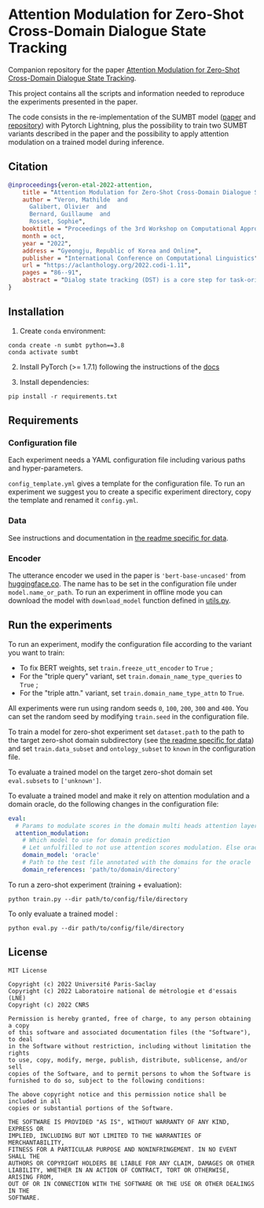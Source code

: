 # Attention Modulation for Zero-Shot Cross-Domain Dialogue State Tracking
Companion repository for the paper [Attention Modulation for Zero-Shot Cross-Domain Dialogue State Tracking](https://aclanthology.org/2022.codi-1.11/).

This project contains all the scripts and information needed to reproduce the experiments presented in the paper.

The code consists in the re-implementation of the SUMBT model ([paper](https://aclanthology.org/P19-1546/) and 
[repository](https://github.com/SKTBrain/SUMBT)) with Pytorch Lightning, plus the possibility to train two SUMBT 
variants described in the paper and the possibility to apply attention modulation on a trained model during 
inference.


## Citation

```bibtex
@inproceedings{veron-etal-2022-attention,
    title = "Attention Modulation for Zero-Shot Cross-Domain Dialogue State Tracking",
    author = "Veron, Mathilde  and
      Galibert, Olivier  and
      Bernard, Guillaume  and
      Rosset, Sophie",
    booktitle = "Proceedings of the 3rd Workshop on Computational Approaches to Discourse",
    month = oct,
    year = "2022",
    address = "Gyeongju, Republic of Korea and Online",
    publisher = "International Conference on Computational Linguistics",
    url = "https://aclanthology.org/2022.codi-1.11",
    pages = "86--91",
    abstract = "Dialog state tracking (DST) is a core step for task-oriented dialogue systems aiming to track the user{'}s current goal during a dialogue. Recently a special focus has been put on applying existing DST models to new domains, in other words performing zero-shot cross-domain transfer. While recent state-of-the-art models leverage large pre-trained language models, no work has been made on understanding and improving the results of first developed zero-shot models like SUMBT. In this paper, we thus propose to improve SUMBT zero-shot results on MultiWOZ by using attention modulation during inference. This method improves SUMBT zero-shot results significantly on two domains and does not worsen the initial performance with the great advantage of needing no additional training.",
}
```

## Installation

1) Create `conda` environment:

```shell
conda create -n sumbt python==3.8
conda activate sumbt
```

2) Install PyTorch (>= 1.7.1) following the instructions of the [docs](https://pytorch.org/get-started/locally/#start-locally)

3) Install dependencies:
```shell
pip install -r requirements.txt
```

## Requirements

### Configuration file

Each experiment needs a YAML configuration file including various paths and hyper-parameters.

`config_template.yml` gives a template for the configuration file.
To run an experiment we suggest you to create a specific experiment directory, copy the template and renamed it 
`config.yml`.

### Data

See instructions and documentation in [the readme specific for data](./data/readme.md).

### Encoder

The utterance encoder we used in the paper is `'bert-base-uncased'` from [huggingface.co](https://huggingface.co/models).
The name has to be set in the configuration file under `model.name_or_path`.
To run an experiment in offline mode you can download the model with `download_model` function defined in 
[utils.py](utils.py).


## Run the experiments

To run an experiment, modify the configuration file according to the variant you want to train:
* To fix BERT weights, set `train.freeze_utt_encoder` to `True` ;
* For the "triple query" variant, set `train.domain_name_type_queries` to `True` ;
* For the "triple attn." variant, set `train.domain_name_type_attn` to `True`.

All experiments were run using random seeds `0`, `100`, `200`, `300` and `400`.
You can set the random seed by modifying `train.seed` in the configuration file.

To train a model for zero-shot experiment set `dataset.path` to the path to the target zero-shot domain subdirectory 
(see [the readme specific for data](./data/readme.md)) and set `train.data_subset` and `ontology_subset` to `known` in 
the configuration file.

To evaluate a trained model on the target zero-shot domain set `eval.subsets` to `['unknown']`.

To evaluate a trained model and make it rely on attention modulation and a domain oracle, do the following changes in 
the configuration file:
```yaml
eval:
  # Params to modulate scores in the domain multi heads attention layer
  attention_modulation:
    # Which model to use for domain prediction
    # Let unfulfilled to not use attention scores modulation. Else oracle
    domain_model: 'oracle'
    # Path to the test file annotated with the domains for the oracle
    domain_references: 'path/to/domain/directory'
```

To run a zero-shot experiment (training + evaluation):
```shell script
python train.py --dir path/to/config/file/directory
```

To only evaluate a trained model :
```shell script
python eval.py --dir path/to/config/file/directory
```


## License

```
MIT License

Copyright (c) 2022 Université Paris-Saclay
Copyright (c) 2022 Laboratoire national de métrologie et d'essais (LNE)
Copyright (c) 2022 CNRS

Permission is hereby granted, free of charge, to any person obtaining a copy
of this software and associated documentation files (the "Software"), to deal
in the Software without restriction, including without limitation the rights
to use, copy, modify, merge, publish, distribute, sublicense, and/or sell
copies of the Software, and to permit persons to whom the Software is
furnished to do so, subject to the following conditions:

The above copyright notice and this permission notice shall be included in all
copies or substantial portions of the Software.

THE SOFTWARE IS PROVIDED "AS IS", WITHOUT WARRANTY OF ANY KIND, EXPRESS OR
IMPLIED, INCLUDING BUT NOT LIMITED TO THE WARRANTIES OF MERCHANTABILITY,
FITNESS FOR A PARTICULAR PURPOSE AND NONINFRINGEMENT. IN NO EVENT SHALL THE
AUTHORS OR COPYRIGHT HOLDERS BE LIABLE FOR ANY CLAIM, DAMAGES OR OTHER
LIABILITY, WHETHER IN AN ACTION OF CONTRACT, TORT OR OTHERWISE, ARISING FROM,
OUT OF OR IN CONNECTION WITH THE SOFTWARE OR THE USE OR OTHER DEALINGS IN THE
SOFTWARE.
```
